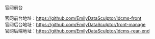 官网前台

官网前台地址：https://github.com/EmilyDataSculptor/ldcms-front                  
官网后台地址：https://github.com/EmilyDataSculptor/front-manage              
官网后端地址：https://github.com/EmilyDataSculptor/ldcms-rear-end
